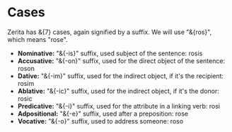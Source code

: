 # <x-trans>Cases</x-trans>

<x-trans>Zerita has &{7} cases, again signified by a suffix.</x-trans>
<x-trans>We will use "&{ros}", which means "rose".</x-trans>

- **<x-trans>Nominative</x-trans>:** <x-trans>"&{-is}" suffix, used subject of the sentence:</x-trans> rosis
- **<x-trans>Accusative</x-trans>:** <x-trans>"&{-on}" suffix, used for the direct object of the sentence:</x-trans> roson
- **<x-trans>Dative</x-trans>:** <x-trans>"&{-im}" suffix, used for the indirect object, if it's the recipient:</x-trans> rosim
- **<x-trans>Ablative</x-trans>:** <x-trans>"&{-ic}" suffix, used for the indirect object, if it's the donor:</x-trans> rosic
- **<x-trans>Predicative</x-trans>:** <x-trans>"&{-i}" suffix, used for the attribute in a linking verb:</x-trans> rosi
- **<x-trans>Adpositional</x-trans>:** <x-trans>"&{-e}" suffix, used after a preposition:</x-trans> rose
- **<x-trans>Vocative</x-trans>:** <x-trans>"&{-o}" suffix, used to address someone:</x-trans> roso
